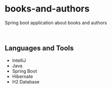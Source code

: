 # books-and-authors

Spring boot application about books and authors

<br>

## Languages and Tools

- IntelliJ
- Java
- Spring Boot
- Hibernate
- H2 Database
